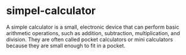 # simpel-calculator
A simple calculator is a small, electronic device that can perform basic arithmetic operations, such as addition, subtraction, multiplication, and division. They are often called pocket calculators or mini calculators because they are small enough to fit in a pocket. 
